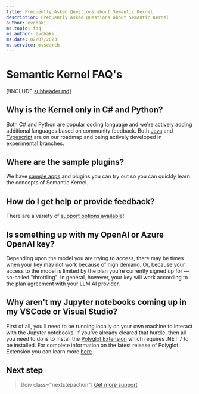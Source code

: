 ```yaml
---
title: Frequently Asked Questions about Semantic Kernel
description: Frequently Asked Questions about Semantic Kernel
author: evchaki
ms.topic: faq
ms.author: evchaki
ms.date: 02/07/2023
ms.service: mssearch
---
```

# Semantic Kernel FAQ's


[!INCLUDE [subheader.md](../includes/pat_large.md)]

## Why is the Kernel only in C# and Python?
Both C# and Python are popular coding language and we're actively adding additional languages based on community feedback. Both [Java](https://github.com/microsoft/semantic-kernel/tree/experimental-java) and [Typescript](https://github.com/microsoft/semantic-kernel/tree/experimental-typescript) are on our roadmap and being actively developed in experimental branches.

## Where are the sample plugins?
We have [sample apps](/semantic-kernel/samples) and plugins you can try out so you can quickly learn the concepts of Semantic Kernel.

## How do I get help or provide feedback?

There are a variety of [support options available](/semantic-kernel/support)!

## Is something up with my OpenAI or Azure OpenAI key?

Depending upon the model you are trying to access, there may be times when your key may not work because of high demand. Or, because your access to the model is limited by the plan you're currently signed up for — so-called "throttling". In general, however, your key will work according to the plan agreement with your LLM AI provider. 

## Why aren't my Jupyter notebooks coming up in my VSCode or Visual Studio?

First of all, you'll need to be running locally on your own machine to interact with the Jupyter notebooks. If you've already cleared that hurdle, then all you need to do is to install the [Polyglot Extension](https://marketplace.visualstudio.com/items?itemName=ms-dotnettools.dotnet-interactive-vscode) which requires .NET 7 to be installed. For complete information on the latest release of Polyglot Extension you can learn more [here](https://devblogs.microsoft.com/dotnet/polyglot-notebooks-december-2022-release/).

## Next step

> [!div class="nextstepaction"]
> [Get more support](/semantic-kernel/support)

